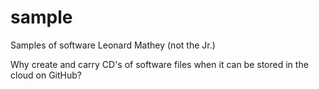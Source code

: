 # sample
Samples of software
Leonard Mathey (not the Jr.)

Why create and carry CD's of software files when it can be stored in the cloud on GitHub?
